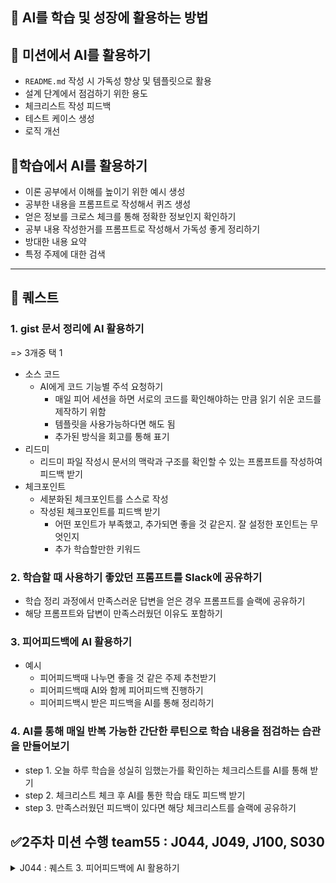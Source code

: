 ## **🤖 AI를 학습 및 성장에 활용하는 방법**

## **📒 미션에서 AI를 활용하기**

- `README.md` 작성 시 가독성 향상 및 템플릿으로 활용
- 설계 단계에서 점검하기 위한 용도
- 체크리스트 작성 피드백
- 테스트 케이스 생성
- 로직 개선

## **📌학습에서 AI를 활용하기**

- 이론 공부에서 이해를 높이기 위한 예시 생성
- 공부한 내용을 프롬프트로 작성해서 퀴즈 생성
- 얻은 정보를 크로스 체크를 통해 정확한 정보인지 확인하기
- 공부 내용 작성한거를 프롬프트로 작성해서 가독성 좋게 정리하기
- 방대한 내용 요약
- 특정 주제에 대한 검색

---

## **📜 퀘스트**

### **1. gist 문서 정리에 AI 활용하기**

=> 3개중 택 1

- 소스 코드
  - AI에게 코드 기능별 주석 요청하기
    - 매일 피어 세션을 하면 서로의 코드를 확인해야하는 만큼 읽기 쉬운 코드를 제작하기 위함
    - 템플릿을 사용가능하다면 해도 됨
    - 추가된 방식을 회고를 통해 표기
- 리드미
  - 리드미 파일 작성시 문서의 맥락과 구조를 확인할 수 있는 프롬프트를 작성하여 피드백 받기
- 체크포인트
  - 세분화된 체크포인트를 스스로 작성
  - 작성된 체크포인트를 피드백 받기
    - 어떤 포인트가 부족했고, 추가되면 좋을 것 같은지. 잘 설정한 포인트는 무엇인지
    - 추가 학습할만한 키워드

### **2. 학습할 때 사용하기 좋았던 프롬프트를 Slack에 공유하기**

- 학습 정리 과정에서 만족스러운 답변을 얻은 경우 프롬프트를 슬랙에 공유하기
- 해당 프롬프트와 답변이 만족스러웠던 이유도 포함하기

### **3. 피어피드백에 AI 활용하기**

- 예시
  - 피어피드백때 나누면 좋을 것 같은 주제 추천받기
  - 피어피드백때 AI와 함께 피어피드백 진행하기
  - 피어피드백시 받은 피드백을 AI를 통해 정리하기

### **4. AI를 통해 매일 반복 가능한 간단한 루틴으로 학습 내용을 점검하는 습관을 만들어보기**

- step 1. 오늘 하루 학습을 성실히 임했는가를 확인하는 체크리스트를 AI를 통해 받기
- step 2. 체크리스트 체크 후 AI를 통한 학습 태도 피드백 받기
- step 3. 만족스러웠던 피드백이 있다면 해당 체크리스트를 슬랙에 공유하기

## **✅2주차 미션 수행 team55 : J044, J049, J100, S030**



<details>
<summary>J044 : 퀘스트 3. 피어피드백에 AI 활용하기</summary>
<div markdown="1">

> 피어피드백에서 이야기 나눌 주제 추천해줘!
<img width="732" height="478" alt="image (8)" src="https://github.com/user-attachments/assets/bae2f063-8b11-4eb5-87bb-234c246988ea" />
<img width="721" height="427" alt="image (9)" src="https://github.com/user-attachments/assets/9a7aaac6-8329-4e1c-a87a-5cdcbfc80686" />
<img width="738" height="517" alt="image (10)" src="https://github.com/user-attachments/assets/cfc1ba20-a3b5-49fd-8bef-ad3addc1ab98" />


day13의 Git 호환관리 미션은 크게 두가지 방법으로 접근할 수 있었다.

1. git이 만들어준 .git 폴더에 접근하여 파일을 읽어오기 <git 분석>
2. .git 폴더에 직접 파일 만들기 <미니 깃 구현>

나는 두번째 방식으로 접근하였다. 

첫번째 방식으로 접근한 팀과 소통하며 개념적인 부분에서 크게 얻을 수 있었다.

우리팀은 “나만의” 깃 만들기 정도로 가볍게 생각하여 바이너리로 저장되는 것들을 다루지 않고, 모두 텍스트로 처리했었다. 또한 인덱스파일에 어떤 정보가 있는지 깊게 알아보지않고 “스테이징된 파일이 올라가는 곳!”이라고만 이해한 다음 구현했었는데

첫번째 방식으로 접근한 팀은 실제 인덱스파일에 있는 내용을 파싱하여 분석해야했기에 깊게 공부했다.

`git ls-files --help` 

- 이 명령어를 입력하면 인덱스파일에 무엇이 들어있는지 자세히 알 수 있다는 것도 알려주셨다.

서로가 서로의 팀의 구현을 보며 “엄청 어려워보이는데요? 어떻게 하셨어요” 라는 대화가 오고갔다.

어떠한 방식으로 구현했든간에 “git 내부 구조를 학습한다.” 라는 학습목표는 달성했기에 모두 고생했다고 말을하며 마무리했다.

</div>
</details>

